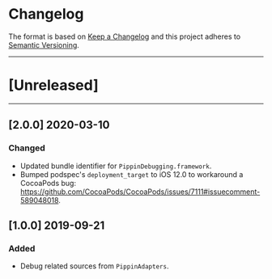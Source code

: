 # Changelog

The format is based on [Keep a Changelog](http://keepachangelog.com/en/1.0.0/) and this project adheres to [Semantic Versioning](http://semver.org/spec/v2.0.0.html).

---

# [Unreleased]

---

## [2.0.0] 2020-03-10

### Changed

- Updated bundle identifier for `PippinDebugging.framework`.
- Bumped podspec's `deployment_target` to iOS 12.0 to workaround a CocoaPods bug: https://github.com/CocoaPods/CocoaPods/issues/7111#issuecomment-589048018.


## [1.0.0] 2019-09-21

### Added

- Debug related sources from `PippinAdapters`.
